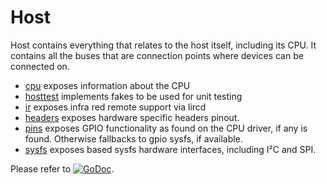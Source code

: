 # Host

Host contains everything that relates to the host itself, including its CPU. It
contains all the buses that are connection points where devices can be connected
on.

* [cpu](cpu) exposes information about the CPU
* [hosttest](hosttest) implements fakes to be used for unit testing
* [ir](ir) exposes infra red remote support via lircd
* [headers](headers) exposes  hardware specific headers pinout.
* [pins](pins) exposes GPIO functionality as found on the CPU driver, if any is
  found. Otherwise fallbacks to gpio sysfs, if available. 
* [sysfs](sysfs) exposes based sysfs hardware interfaces, including I²C and SPI.

Please refer to
[![GoDoc](https://godoc.org/github.com/maruel/dlibox/go/pio/host?status.svg)](https://godoc.org/github.com/maruel/dlibox/go/pio/host).

